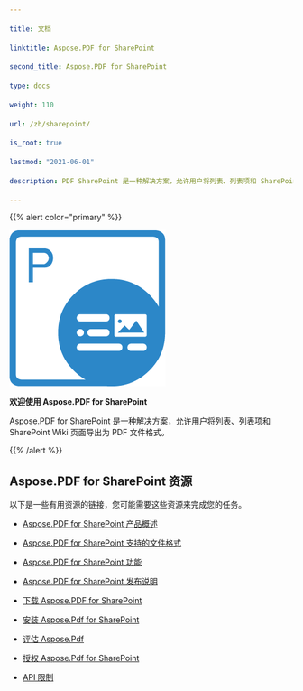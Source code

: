 ```yaml
---

title: 文档

linktitle: Aspose.PDF for SharePoint

second_title: Aspose.PDF for SharePoint

type: docs

weight: 110

url: /zh/sharepoint/

is_root: true

lastmod: "2021-06-01"

description: PDF SharePoint 是一种解决方案，允许用户将列表、列表项和 SharePoint Wiki 页面导出为 PDF 文件格式。

---
```




{{% alert color="primary" %}}



![Aspose.PDF for Sharepoint logo](aspose_pdf-for-sharepoint.png)



**欢迎使用 Aspose.PDF for SharePoint**



Aspose.PDF for SharePoint 是一种解决方案，允许用户将列表、列表项和 SharePoint Wiki 页面导出为 PDF 文件格式。



{{% /alert %}}



## **Aspose.PDF for SharePoint 资源**



以下是一些有用资源的链接，您可能需要这些资源来完成您的任务。



- [Aspose.PDF for SharePoint 产品概述](/pdf/zh/sharepoint/product-overview/) 

- [Aspose.PDF for SharePoint 支持的文件格式](/pdf/zh/sharepoint/supported-file-formats/)


- [Aspose.PDF for SharePoint 功能](/pdf/zh/sharepoint/features/)

- [Aspose.PDF for SharePoint 发布说明](https://releases.aspose.com/pdf/sharepoint/release-notes/)

- [下载 Aspose.PDF for SharePoint](https://releases.aspose.com/pdf/sharepoint/)

- [安装 Aspose.Pdf for SharePoint](/pdf/zh/sharepoint/install-aspose-pdf-for-sharepoint/)

- [评估 Aspose.Pdf ](/pdf/zh/sharepoint/evaluate-aspose-pdf/)

- [授权 Aspose.Pdf for SharePoint](/pdf/zh/sharepoint/license-aspose-pdf-for-sharepoint/)

- [API 限制](/pdf/zh/sharepoint/api-limitations/)
